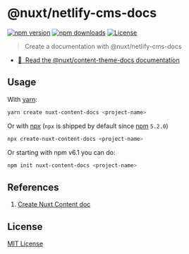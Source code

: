 # @nuxt/netlify-cms-docs

[![npm version][npm-version-src]][npm-version-href]
[![npm downloads][npm-downloads-src]][npm-downloads-href]
[![License][license-src]][license-href]

> Create a documentation with @nuxt/netlify-cms-docs

- [📖 &nbsp;Read the @nuxt/content-theme-docs documentation](https://content.nuxtjs.org/themes/docs)

## Usage

With [yarn](https://yarnpkg.com/en/):

```bash
yarn create nuxt-content-docs <project-name>
```

Or with [npx](https://www.npmjs.com/package/npx) (`npx` is shipped by default since [npm](https://www.npmjs.com/get-npm) `5.2.0`)

```bash
npx create-nuxt-content-docs <project-name>
```

Or starting with npm v6.1 you can do:

```bash
npm init nuxt-content-docs <project-name>
```

## References

1. [Create Nuxt Content doc](https://github.com/nuxt/content/blob/dev/packages/create-nuxt-content-docs)

## License

[MIT License](LICENSE)

<!-- Badges -->
[npm-version-src]: https://img.shields.io/npm/v/create-nuxt-content-docs/latest.svg
[npm-version-href]: https://npmjs.com/package/create-nuxt-content-docs

[npm-downloads-src]: https://img.shields.io/npm/dt/create-nuxt-content-docs.svg
[npm-downloads-href]: https://npmjs.com/package/create-nuxt-content-docs

[license-src]: https://img.shields.io/npm/l/@nuxt/content.svg
[license-href]: https://npmjs.com/package/@nuxt/content

[lerna-src]: https://img.shields.io/badge/maintained%20with-lerna-cc00ff.svg
[lerna-href]: https://lerna.js.org/
